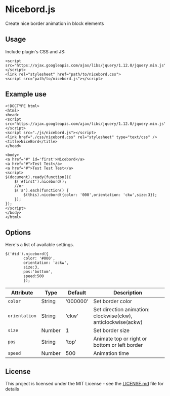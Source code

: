 # Nicebord.js

Create nice border animation in block elements

## Usage

Include plugin's CSS and JS:
```
<script src="https://ajax.googleapis.com/ajax/libs/jquery/1.12.0/jquery.min.js"></script>
<link rel="stylesheet" href="path/to/nicebord.css">
<script src="path/to/nicebord.js"></script>
```
## Example use
```
<!DOCTYPE html>
<html>
<head>
<script src="https://ajax.googleapis.com/ajax/libs/jquery/1.12.0/jquery.min.js"></script>
<script src="./js/nicebord.js"></script>
<link href="./css/nicebord.css" rel="stylesheet" type="text/css" />
<title>NiceBord</title>
</head>

<body>
<a href="#" id='first'>Nicebord</a>
<a href="#">Test Test</a>
<a href="#">Test Test Test</a>
<script>
$(document).ready(function(){
	$('#first').nicebord();
	//or
	$('a').each(function() {
		$(this).nicebord({color: '000',orientation: 'ckw',size:3});
	});
});
</script>
</body>
</html>
```
## Options
Here's a list of available settings.
```
$('#id').nicebord({
		color: '#000',
		orientation: 'ackw',
		size:3,
		pos:'bottom',
		speed:500
		});
```
| Attribute | Type | Default | Description
| --- | --- | --- | --- |
| `color` | String | '000000' | Set border color |
| `orientation` | String | 'ckw' | Set direction animation: clockwise(ckw), anticlockwise(ackw) |
| `size` | Number | 1 | Set border size |
| `pos` | String | 'top' | Animate top or right or bottom or left border |
| `speed` | Number | 500 | Animation time |
## License

This project is licensed under the MIT License - see the [LICENSE.md](LICENSE.md) file for details

